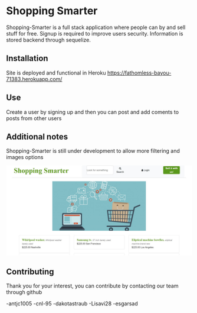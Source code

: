 # Shopping Smarter

Shopping-Smarter is a full stack application where people can by and sell stuff for free. Signup is required to improve users security. Information is stored backend through sequelize.

## Installation

Site is deployed and functional in Heroku  https://fathomless-bayou-71383.herokuapp.com/

## Use

Create a user by signing up and then you can post and add coments to posts from other users


## Additional notes
Shopping-Smarter is still under development to allow more filtering and images options


![Shopping-Smarter](https://github.com/esgarsad/shopping-smarter/blob/develop/public/images/shopping-smarter.jpg)

## Contributing

Thank you for your interest, you can contribute by contacting our team through github

-antjc1005
-cnl-95
-dakotastraub
-Lisavi28
-esgarsad

